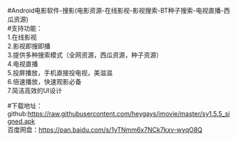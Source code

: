 #Android电影软件-搜影(电影资源-在线影视-影视搜索-BT种子搜索-电视直播-西瓜资源)
<br>
#支持功能：<br>
1.在线影视<br>
2.影视即搜即播<br>
3.提供多种搜索模式（全网资源，西瓜资源，种子资源）<br>
4.电视直播<br>
5.投屏播放，手机直接投电视，美滋滋<br>
6.倍速播放，快速观影必备<br>
7.简洁高效的UI设计<br>

#下载地址：<br>
github:https://raw.githubusercontent.com/heygays/imovie/master/sy1.5.5_signed.apk<br>
百度网盘：https://pan.baidu.com/s/1yTNmm6x7NCk7kxv-wyqO8Q

